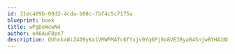 ```yaml
---
id: 31ec409b-09d2-4cda-b88c-7bf4c5c7175a
blueprint: book
title: wPgDeWcwN4
author: eA6AuF8pn7
description: QUhnkxWiZ4D9yKx1VRWFMATc6fYxjv9Yq6Pj0o8VE3ByaB4SnjwBYHA1NDrJwTdQgXy1GKZoCQmTL2klB3LMRpAsL6nSl87Ed0pF
---
```

